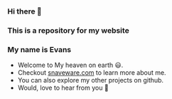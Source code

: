 ### Hi there 👋

### This is a repository for my website

### My name is Evans

-   Welcome to My heaven on earth :smiley:.
-   Checkout [snaveware.com](https://snaveware.com) to learn more about me.
-   You can also explore my other projects on github.
-   Would, love to hear from you :running:
